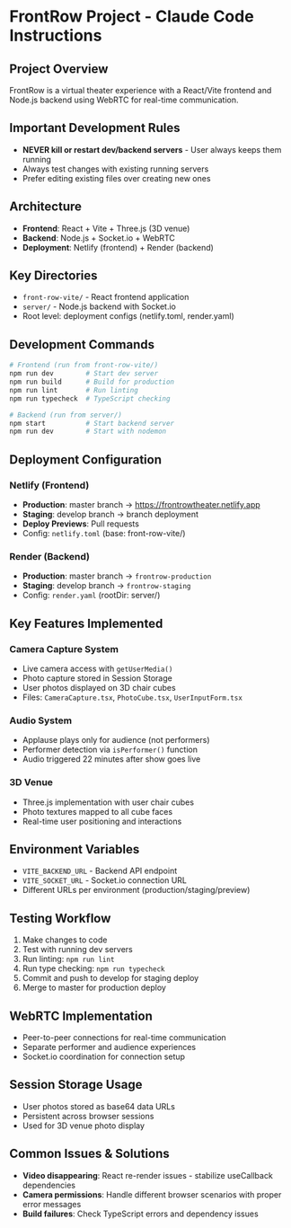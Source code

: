 # FrontRow Project - Claude Code Instructions

## Project Overview
FrontRow is a virtual theater experience with a React/Vite frontend and Node.js backend using WebRTC for real-time communication.

## Important Development Rules
- **NEVER kill or restart dev/backend servers** - User always keeps them running
- Always test changes with existing running servers
- Prefer editing existing files over creating new ones

## Architecture
- **Frontend**: React + Vite + Three.js (3D venue)
- **Backend**: Node.js + Socket.io + WebRTC
- **Deployment**: Netlify (frontend) + Render (backend)

## Key Directories
- `front-row-vite/` - React frontend application
- `server/` - Node.js backend with Socket.io
- Root level: deployment configs (netlify.toml, render.yaml)

## Development Commands
```bash
# Frontend (run from front-row-vite/)
npm run dev        # Start dev server
npm run build      # Build for production
npm run lint       # Run linting
npm run typecheck  # TypeScript checking

# Backend (run from server/)
npm start          # Start backend server
npm run dev        # Start with nodemon
```

## Deployment Configuration

### Netlify (Frontend)
- **Production**: master branch → https://frontrowtheater.netlify.app
- **Staging**: develop branch → branch deployment
- **Deploy Previews**: Pull requests
- Config: `netlify.toml` (base: front-row-vite/)

### Render (Backend) 
- **Production**: master branch → `frontrow-production`
- **Staging**: develop branch → `frontrow-staging`
- Config: `render.yaml` (rootDir: server/)

## Key Features Implemented

### Camera Capture System
- Live camera access with `getUserMedia()`
- Photo capture stored in Session Storage
- User photos displayed on 3D chair cubes
- Files: `CameraCapture.tsx`, `PhotoCube.tsx`, `UserInputForm.tsx`

### Audio System
- Applause plays only for audience (not performers)
- Performer detection via `isPerformer()` function
- Audio triggered 22 minutes after show goes live

### 3D Venue
- Three.js implementation with user chair cubes
- Photo textures mapped to all cube faces
- Real-time user positioning and interactions

## Environment Variables
- `VITE_BACKEND_URL` - Backend API endpoint
- `VITE_SOCKET_URL` - Socket.io connection URL
- Different URLs per environment (production/staging/preview)

## Testing Workflow
1. Make changes to code
2. Test with running dev servers
3. Run linting: `npm run lint`
4. Run type checking: `npm run typecheck`
5. Commit and push to develop for staging deploy
6. Merge to master for production deploy

## WebRTC Implementation
- Peer-to-peer connections for real-time communication
- Separate performer and audience experiences
- Socket.io coordination for connection setup

## Session Storage Usage
- User photos stored as base64 data URLs
- Persistent across browser sessions
- Used for 3D venue photo display

## Common Issues & Solutions
- **Video disappearing**: React re-render issues - stabilize useCallback dependencies
- **Camera permissions**: Handle different browser scenarios with proper error messages
- **Build failures**: Check TypeScript errors and dependency issues